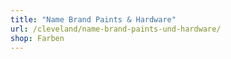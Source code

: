 ```yaml
---
title: "Name Brand Paints & Hardware"
url: /cleveland/name-brand-paints-und-hardware/
shop: Farben
---
```

